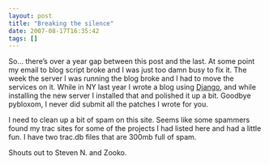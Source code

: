 ```yaml
---
layout: post
title: "Breaking the silence"
date: 2007-08-17T16:35:42
tags: []
---
```


<p>So&#8230; there&#8217;s over a year gap between this post and the last.  At some point my email to blog script broke and I was just too damn busy to fix it.  The week the server I was running the blog broke and I had to move the services on it.   While in NY last year I wrote a blog using <a href="http://www.djangoproject.com/">Django</a>, and while installing the new server I installed that and polished it up a bit.  Goodbye pybloxom, I never did submit all the patches I wrote for you.</p>

<p>I need to clean up a bit of spam on this site.  Seems like some spammers found my trac sites for some of the projects I had listed here and had a little fun.  I have two trac.db files that are 300mb full of spam.  </p>

<p>Shouts out to Steven N. and Zooko. </p>

